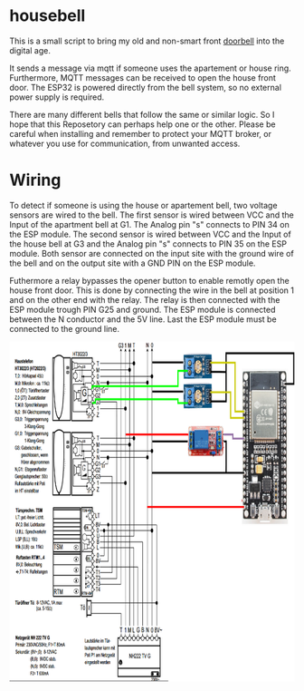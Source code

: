 # housebell
This is a small script to bring my old and non-smart front [doorbell](https://www.str-elektronik.de/katalog/product/ht2022-3-haustelefon-gong) into the digital age. 

It sends a message via mqtt if someone uses the apartement or house ring. 
Furthermore, MQTT messages can be received to open the house front door.
The ESP32 is powered directly from the bell system, so no external power supply is required.

There are many different bells that follow the same or similar logic. So I hope that this Reposetory can perhaps help one or the other. 
Please be careful when installing and remember to protect your MQTT broker, or whatever you use for communication, from unwanted access. 

# Wiring
To detect if someone is using the house or apartement bell, two voltage sensors are wired to the bell.
The first sensor is wired between VCC and the Input of the apartment bell at G1. The Analog pin "s" connects to PIN 34 on the ESP module.
The second sensor is wired between VCC and the Input of the house bell at G3 and the Analog pin "s" connects to PIN 35 on the ESP module. 
Both sensor are connected on the input site with the ground wire of the bell and on the output site with a GND PIN on the ESP module.

Futhermore a relay bypasses the opener button to enable remotly open the house front door.
This is done by connecting the wire in the bell at position 1 and on the other end with the relay. The relay is then connected with the ESP module trough PIN G25 and ground.
The ESP module is connected between the N conductor and the 5V line.
Last the ESP module must be connected to the ground line.

<img src="https://github.com/P2W2/housebell/blob/readme_featrue/housebell.png" width="800" height="600">
